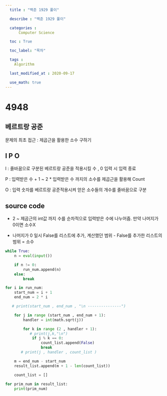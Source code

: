 ```yaml
---
  title : "백준 1929 풀이"

  describe : "백준 1929 풀이"

  categories : 
      Computer Science

  toc : True

  toc_label: "목차"

  tags : 
    Algorithm

  last_modified_at : 2020-09-17

  use_math: true
---
```


# 4948
## 베르트랑 공준

문제의 최초 접근 : 제곱근을 활용한 소수 구하기

## I P O

I : 줄바꿈으로 구분된 베르트랑 공준을 적용시킬 수 , 0 입력 시 입력 종료

P : 입력받은 수 + 1 ~ 2 * 입력받은 수 까지의 소수를 제곱근을 활용해 Count

O :  입력 숫자를 베르트랑 공준적용시켜 얻은 소수들의 개수를 줄바꿈으로 구분

## source code

* 2 ~ 제곱근의 int값 까지 수를 순차적으로 입력받은 수에 나누어줌. 만약 나머지가 0이면 소수X 

* 나머지가 0 일시 False를 리스트에 추가, 계산했던 범위 - False를 추가한 리스트의 범위 = 소수

```python
while True:
    n = eval(input())

    if n != 0:
        run_num.append(n)
    else:
        break

for i in run_num:
    start_num = i + 1
    end_num = 2 * i

   # print(start_num , end_num , "\n ---------------")

    for j in range (start_num , end_num + 1):
        handler = int(math.sqrt(j))

        for k in range (2 , handler + 1):
           # print(j,k,"\n")
            if j % k == 0:
                count_list.append(False)
                break
       # print(j , handler , count_list )

    m = end_num - start_num
    result_list.append(m + 1 - len(count_list))

    count_list = []
    
for prim_num in result_list:
    print(prim_num)

```